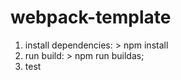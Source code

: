 # webpack-template

1) install dependencies: > npm install
2) run build: > npm run buildas;
3) test
